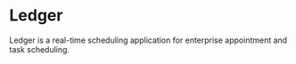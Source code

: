 # Ledger
Ledger is a real-time scheduling application for enterprise appointment and task scheduling.
